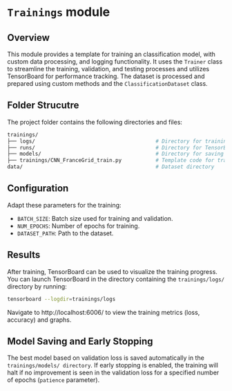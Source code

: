 # `Trainings` module

## Overview

This module provides a template for training an classification model, with custom data processing, and logging functionality. It uses the `Trainer` class to streamline the training, validation, and testing processes and utilizes TensorBoard for performance tracking. The dataset is processed and prepared using custom methods and the `ClassificationDataset` class.

## Folder Strucutre

The project folder contains the following directories and files:

```graphql
trainings/
├── logs/                                       # Directory for training logs
├── runs/                                       # Directory for TensorBoard experiment runs
├── models/                                     # Directory for saving trained models
├── trainings/CNN_FranceGrid_train.py           # Template code for training CNN on France 6*6 grid
data/                                           # Dataset directory
```

## Configuration

Adapt these parameters for the training:
- `BATCH_SIZE`: Batch size used for training and validation.
- `NUM_EPOCHS`: Number of epochs for training.
- `DATASET_PATH`: Path to the dataset.

## Results

After training, TensorBoard can be used to visualize the training progress. You can launch TensorBoard in the directory containing the `trainings/logs/` directory by running:

```bash
tensorboard --logdir=trainings/logs
```
Navigate to http://localhost:6006/ to view the training metrics (loss, accuracy) and graphs.

## Model Saving and Early Stopping

The best model based on validation loss is saved automatically in the `trainings/models/ directory`. If early stopping is enabled, the training will halt if no improvement is seen in the validation loss for a specified number of epochs (`patience` parameter).